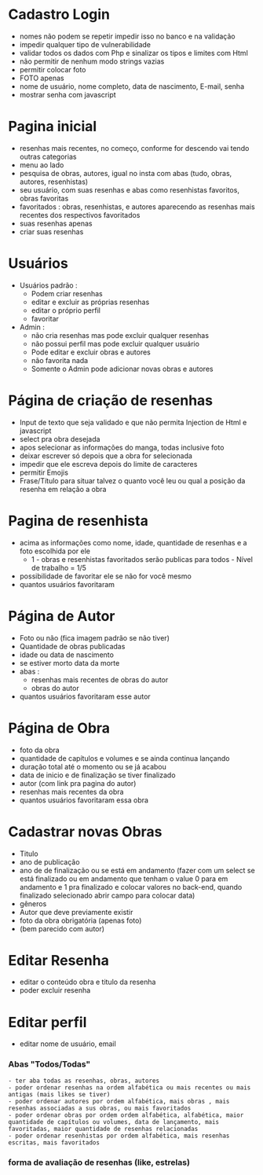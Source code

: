 
# Cadastro Login
- nomes não podem se repetir impedir isso no banco e na validação
- impedir qualquer tipo de vulnerabilidade
- validar todos os dados com Php e sinalizar os tipos e limites com Html
- não permitir de nenhum modo strings vazias 
- permitir colocar foto
- FOTO apenas
- nome de usuário, nome completo, data de nascimento, E-mail, senha 
- mostrar senha com javascript
# Pagina inicial
- resenhas mais recentes, no começo, conforme for descendo vai tendo outras categorias 
- menu ao lado 
- pesquisa de obras, autores, igual no insta com abas (tudo, obras, autores, resenhistas)
- seu usuário, com suas resenhas e abas como resenhistas favoritos, obras favoritas
- favoritados : obras, resenhistas, e autores aparecendo as resenhas mais recentes dos respectivos favoritados
- suas resenhas apenas
- criar suas resenhas

# Usuários
- Usuários padrão : 
	- Podem criar resenhas 
	- editar e excluir as próprias resenhas 
	- editar o próprio perfil 
	- favoritar 
- Admin :
	-  não cria resenhas mas pode excluir qualquer resenhas 
	- não possui perfil mas pode excluir  qualquer usuário
	- Pode editar e excluir obras e autores
	- não favorita nada
	- Somente o Admin pode adicionar novas obras e autores

# Página de criação de resenhas
- Input de texto que seja validado e que não permita Injection de Html e javascript
- select pra obra desejada
- apos selecionar as informações do manga, todas inclusive foto 
- deixar escrever só depois que a obra for selecionada 
- impedir que ele escreva depois do limite de caracteres
- permitir Emojis
- Frase/Título para situar talvez o quanto você leu ou qual a posição da resenha em relação a obra

# Pagina de resenhista 
- acima as informações como nome, idade, quantidade de resenhas e a foto escolhida por ele
	- 1 - obras e resenhistas favoritados  serão publicas para todos - Nível de trabalho = 1/5
- possibilidade de favoritar ele se não for você mesmo
- quantos usuários favoritaram

# Página de Autor
-  Foto ou não (fica imagem padrão se não tiver)
- Quantidade de obras publicadas 
- idade ou data de nascimento
- se estiver morto data da morte 
- abas :
	- resenhas mais recentes de obras do autor
	- obras do autor
- quantos usuários favoritaram esse autor

# Página de Obra
- foto da obra
- quantidade de capítulos e volumes e se ainda continua lançando
- duração total até o momento ou se já acabou
- data de inicio e de finalização se tiver finalizado
- autor (com link pra pagina do autor)
- resenhas mais recentes da obra
- quantos usuários favoritaram essa obra
# Cadastrar novas Obras 
- Titulo
- ano de publicação
- ano de de finalização ou se está em andamento (fazer com um select se está finalizado ou em andamento que tenham o value 0 para em andamento e 1 pra finalizado e colocar valores no back-end,  quando finalizado selecionado abrir campo para colocar data)
- gêneros
- Autor que deve previamente existir
- foto da obra obrigatória (apenas foto)
- (bem parecido com autor)

# Editar Resenha
- editar o conteúdo obra e titulo da resenha
- poder excluir resenha

# Editar perfil
- editar nome de usuário, email  

### Abas "Todos/Todas"
	- ter aba todas as resenhas, obras, autores
	- poder ordenar resenhas na ordem alfabética ou mais recentes ou mais antigas (mais likes se tiver)
	- poder ordenar autores por ordem alfabética, mais obras , mais resenhas associadas a sus obras, ou mais favoritados
	- poder ordenar obras por ordem ordem alfabética, alfabética, maior quantidade de capítulos ou volumes, data de lançamento, mais favoritadas, maior quantidade de resenhas relacionadas
	- poder ordenar resenhistas por ordem alfabética, mais resenhas escritas, mais favoritados

 ### forma de avaliação de resenhas (like, estrelas)
